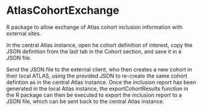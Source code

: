 # AtlasCohortExchange

R package to allow exchange of Atlas cohort inclusion information with external sites.

In the central Atlas instance, open he cohort definition of interest, copy the JSON definition from the last tab in the Cohort section, and save it in a JSON file.

Send the JSON file to the external client, who then creates a new cohort in their local ATLAS, using the provided JSON to re-create the same cohort defintion as in the central Atlas instance. Once the inclusion report has been generated in the local Atlas instance, the exportCohortResults function in the R package can then be executed to export the inclusion report to a JSON file, which can be sent back to the central Atlas instance.
